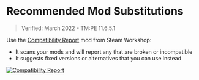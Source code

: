# Recommended Mod Substitutions

> Verified: March 2022 - TM:PE 11.6.5.1

Use the [Compatibility Report](https://steamcommunity.com/sharedfiles/filedetails/?id=2633433869) mod from Steam Workshop:

* It scans your mods and will report any that are broken or incompatible
* It suggests fixed versions or alternatives that you can use instead

[![Compatibility Report](picCompatibilityReport.jpeg)](https://steamcommunity.com/sharedfiles/filedetails/?id=2633433869)